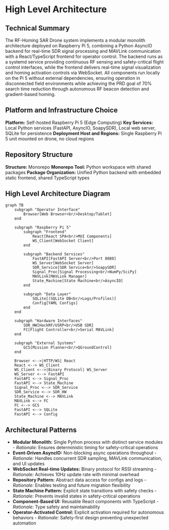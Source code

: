 # High Level Architecture

## Technical Summary
The RF-Homing SAR Drone system implements a modular monolith architecture deployed on Raspberry Pi 5, combining a Python AsyncIO backend for real-time SDR signal processing and MAVLink communication with a React/TypeScript frontend for operator control. The backend runs as a systemd service providing continuous RF sensing and safety-critical flight control interfaces, while the frontend delivers real-time signal visualization and homing activation controls via WebSocket. All components run locally on the Pi 5 without external dependencies, ensuring operation in disconnected field environments while achieving the PRD goal of 70% search time reduction through autonomous RF beacon detection and gradient-based homing.

## Platform and Infrastructure Choice
**Platform:** Self-hosted Raspberry Pi 5 (Edge Computing)
**Key Services:** Local Python services (FastAPI, AsyncIO, SoapySDR), Local web server, SQLite for persistence
**Deployment Host and Regions:** Single Raspberry Pi 5 unit mounted on drone, no cloud regions

## Repository Structure
**Structure:** Monorepo
**Monorepo Tool:** Python workspace with shared packages
**Package Organization:** Unified Python backend with embedded static frontend, shared TypeScript types

## High Level Architecture Diagram

```mermaid
graph TB
    subgraph "Operator Interface"
        Browser[Web Browser<br/>Desktop/Tablet]
    end
    
    subgraph "Raspberry Pi 5"
        subgraph "Frontend"
            React[React SPA<br/>MUI Components]
            WS_Client[WebSocket Client]
        end
        
        subgraph "Backend Services"
            FastAPI[FastAPI Server<br/>Port 8080]
            WS_Server[WebSocket Server]
            SDR_Service[SDR Service<br/>SoapySDR]
            Signal_Proc[Signal Processing<br/>NumPy/SciPy]
            MAVLink[MAVLink Manager]
            State_Machine[State Machine<br/>AsyncIO]
        end
        
        subgraph "Data Layer"
            SQLite[(SQLite DB<br/>Logs/Profiles)]
            Config[YAML Configs]
        end
    end
    
    subgraph "Hardware Interfaces"
        SDR_HW[HackRF/USRP<br/>USB SDR]
        FC[Flight Controller<br/>Serial MAVLink]
    end
    
    subgraph "External Systems"
        GCS[Mission Planner<br/>QGroundControl]
    end
    
    Browser <-->|HTTP/WS| React
    React <--> WS_Client
    WS_Client <-->|Binary Protocol| WS_Server
    WS_Server <--> FastAPI
    FastAPI <--> Signal_Proc
    FastAPI <--> State_Machine
    Signal_Proc <--> SDR_Service
    SDR_Service <--> SDR_HW
    State_Machine <--> MAVLink
    MAVLink <--> FC
    FC <--> GCS
    FastAPI <--> SQLite
    FastAPI <--> Config
```

## Architectural Patterns
- **Modular Monolith:** Single Python process with distinct service modules - _Rationale:_ Ensures deterministic timing for safety-critical operations
- **Event-Driven AsyncIO:** Non-blocking async operations throughout - _Rationale:_ Handles concurrent SDR sampling, MAVLink communication, and UI updates
- **WebSocket Real-time Updates:** Binary protocol for RSSI streaming - _Rationale:_ Achieves 10Hz update rate with minimal overhead
- **Repository Pattern:** Abstract data access for configs and logs - _Rationale:_ Enables testing and future migration flexibility
- **State Machine Pattern:** Explicit state transitions with safety checks - _Rationale:_ Prevents invalid states in safety-critical operations
- **Component-Based UI:** Reusable React components with TypeScript - _Rationale:_ Type safety and maintainability
- **Operator-Activated Control:** Explicit activation required for autonomous behaviors - _Rationale:_ Safety-first design preventing unexpected automation
